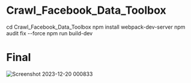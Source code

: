﻿# Crawl_Facebook_Data_Toolbox
cd Crawl_Facebook_Data_Toolbox
npm install webpack-dev-server
npm audit fix --force
npm run build-dev
# Final
![Screenshot 2023-12-20 000833](https://github.com/td2510/Crawl_Facebook_Data_Toolbox/assets/111385453/de3b9c98-19be-4d94-9353-fdad1945ae99)

